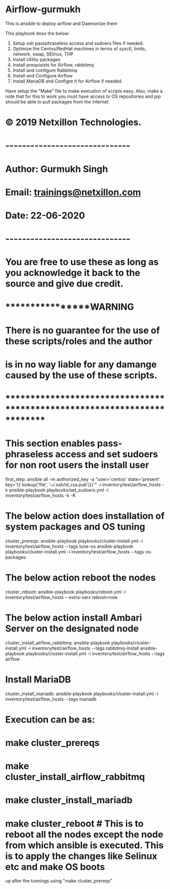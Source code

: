 # Airflow-gurmukh
This is ansible to deploy airflow and Daemonize them

This playbook does the below:

1. Setup ssh passphraseless access and sudoers files if needed.
2. Optimize the Centos/RedHat machines in terms of sysctl, limits, network, swap, SElinux, THP
3. Install Utility packages
4. Install prequisists for Airflow, rabbitmq
5. Install and configure Rabbitmq
6. Install and Configure Airflow
7. Install MariaDB and Configre it for Airflow if needed.

Have setup the "Make" file to make execution of scripts easy. Also, make a note that for this to work you must have access to OS repositories
and pip should be able to pull packages from the internet.

# © 2019 Netxillon Technologies.
# ------------------------------
# Author: Gurmukh Singh
# Email: trainings@netxillon.com
# Date: 22-06-2020
# ------------------------------

# You are free to use these as long as you acknowledge it back to the source and give due credit.

# ****************************************WARNING************************
# There is no guarantee for the use of these scripts/roles and the author
# is in no way liable for any damange caused by the use of these scripts.
# ************************************************************************

# This section enables pass-phraseless access and set sudoers for non root users the install user
first_step:
	ansible all  -m authorized_key -a "user='centos' state='present' key='{{ lookup('file', '~/.ssh/id_rsa.pub')}}'" -i inventory/test/airflow_hosts -k
	ansible-playbook playbooks/set_sudoers.yml -i inventory/test/airflow_hosts -k -K

# The below action does installation of system packages and OS tuning
cluster_prereqs:
	ansible-playbook playbooks/cluster-install.yml -i inventory/test/airflow_hosts  --tags tune-os
	ansible-playbook playbooks/cluster-install.yml -i inventory/test/airflow_hosts  --tags os-packages

# The below action reboot the nodes
cluster_reboot:
	ansible-playbook playbooks/reboot.yml -i inventory/test/airflow_hosts --extra-vars reboot=now

# The below action install Ambari Server on the designated node
cluster_install_airflow_rabbitmq:
	ansible-playbook playbooks/cluster-install.yml -i inventory/test/airflow_hosts  --tags rabbitmq-install
	ansible-playbook playbooks/cluster-install.yml -i inventory/test/airflow_hosts  --tags airflow

# Install MariaDB
cluster_install_mariadb:
	ansible-playbook playbooks/cluster-install.yml -i inventory/test/airflow_hosts  --tags mariadb

# Execution can be as:

# make cluster_prereqs
# make cluster_install_airflow_rabbitmq
# make cluster_install_mariadb
# make cluster_reboot # This is to reboot all the nodes except the node from which ansible is executed. This is to apply the changes like Selinux etc and make OS boots
up after the tunnings using "make cluster_prereqs"


